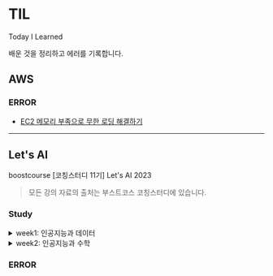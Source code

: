 # TIL

Today I Learned

배운 것을 정리하고 에러를 기록합니다.

## AWS

### ERROR

- [EC2 메모리 부족으로 무한 로딩 해결하기](https://github.com/5jisoo/TIL/blob/main/AWS/ERROR-EC2_%EB%A9%94%EB%AA%A8%EB%A6%AC_%EB%B6%80%EC%A1%B1%EC%9C%BC%EB%A1%9C_%EB%AC%B4%ED%95%9C_%EB%A1%9C%EB%94%A9.md)

---

## Let's AI

boostcourse [코칭스터디 11기] Let's AI 2023

> 모든 강의 자료의 출처는 부스트코스 코칭스터디에 있습니다.

### Study

<details>
<summary>week1: 인공지능과 데이터</summary>
<div markdown="1">

- [데이터 사이언스란?](./boostcourse_Let's%20AI/week1/data_science.md)
- [자주 하는 질문(FAQ)](./boostcourse_Let's%20AI/week1/faq.md)
- [데이터 분석 프로세스](./boostcourse_Let's%20AI/week1/data_analysis_process.md)
- [머신러닝이란?](./boostcourse_Let's%20AI/week1/machine_learning.md)
- [머신러닝 모델의 구조](./boostcourse_Let's%20AI/week1/ml_model_structure.md)
- [파이썬으로 계산하기 - Numpy](./boostcourse_Let's%20AI/week1/numpy.ipynb)

</div>
</details>

<details>
<summary>week2: 인공지능과 수학</summary>
<div markdown="1">

- [파이썬으로 데이터 처리하기 - Pandas](./boostcourse_Let's%20AI/week2/Pandas.ipynb)
- [파이썬으로 시각화하기 - matplotlib](./boostcourse_Let's%20AI/week2/matplotlib.ipynb)
- [딥러닝이란? & 딥러닝의 역사](./boostcourse_Let's%20AI/week2/about_ml.md)
- [벡터란?]()
- [행렬이란?]()

</div>
</details>

### ERROR
